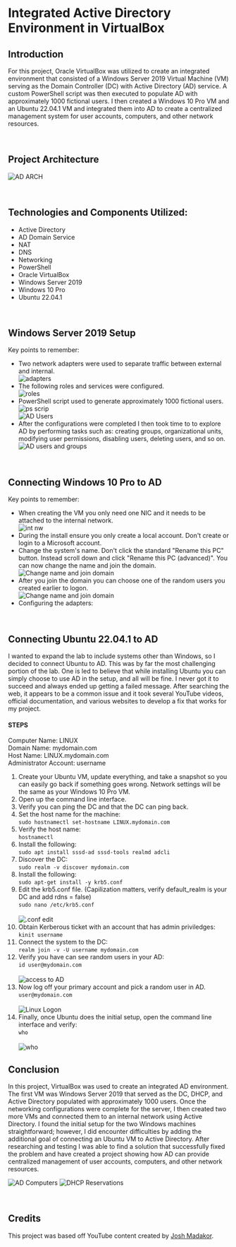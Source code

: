# Integrated Active Directory Environment in VirtualBox

## Introduction

For this project, Oracle VirtualBox was utilized to create an integrated environment that consisted of a Windows Server 2019 Virtual Machine (VM) serving as the Domain Controller (DC) with Active Directory (AD) service. A custom PowerShell script was then executed to populate AD with approximately 1000 fictional users. I then created a Windows 10 Pro VM and an Ubuntu 22.04.1 VM and integrated them into AD to create a centralized management system for user accounts, computers, and other network resources. 

<br />

## Project Architecture

![AD ARCH](https://i.imgur.com/JW4alB6.png)

<br />

## Technologies and Components Utilized:

- Active Directory
- AD Domain Service
- NAT
- DNS
- Networking
- PowerShell
- Oracle VirtualBox
- Windows Server 2019
- Windows 10 Pro
- Ubuntu 22.04.1

<br />

## Windows Server 2019 Setup

Key points to remember:

- Two network adapters were used to separate traffic between external and internal. <br> ![adapters](https://i.imgur.com/WQydx1Ml.png) <br>
- The following roles and services were configured. <br> ![roles](https://i.imgur.com/hDJ4vyfl.png)
- PowerShell script used to generate approximately 1000 fictional users. <br> ![ps scrip](https://i.imgur.com/dhNIRcql.png) <br> ![AD Users](https://i.imgur.com/CG0Pu8vl.png)
- After the configurations were completed I then took time to to explore AD by performing tasks such as: creating groups, organizational units, modifying user permissions, disabling users, deleting users, and so on.  <br> ![AD users and groups](https://i.imgur.com/2FVLj5ml.png)

<br />

## Connecting Windows 10 Pro to AD

Key points to remember:

- When creating the VM you only need one NIC and it needs to be attached to the internal network. <br> ![int nw](https://i.imgur.com/ITXfdqSl.png)
- During the install ensure you only create a local account. Don't create or login to a Microsoft account.
- Change the system's name. Don't click the standard "Rename this PC" button. Instead scroll down and click "Rename this PC (advanced)". You can now change the name and join the domain. <br> ![Change name and join domain](https://i.imgur.com/96BzAlim.png)
- After you join the domain you can choose one of the random users you created earlier to logon. <br> ![Change name and join domain](https://i.imgur.com/ToE60Pgm.png)
- Configuring the adapters:





<br />

## Connecting Ubuntu 22.04.1 to AD

I wanted to expand the lab to include systems other than Windows, so I decided to connect Ubuntu to AD. This was by far the most challenging portion of the lab. One is led to believe that while installing Ubuntu you can simply choose to use AD in the setup, and all will be fine. I never got it to succeed and always ended up getting a failed message. After searching the web, it appears to be a common issue and it took several YouTube videos, official documentation, and various websites to develop a fix that works for my project. 

#### STEPS

Computer Name: LINUX <br>
Domain Name: mydomain.com <br>
Host Name: LINUX.mydomain.com <br>
Administrator Account: username

  1. Create your Ubuntu VM, update everything, and take a snapshot so you can easily go back if something goes wrong. Network settings will be the same as your  Windows 10 Pro VM.
  3. Open up the command line interface.
  5. Verify you can ping the DC and that the DC can ping back.
  6. Set the host name for the machine: <br> ```sudo hostnamectl set-hostname LINUX.mydomain.com```
  7. Verify the host name: <br> ```hostnamectl```
  8. Install the following: <br> ```sudo apt install sssd-ad sssd-tools realmd adcli```
  9. Discover the DC: <br> ```sudo realm -v discover mydomain.com```
  10. Install the following: <br> ```sudo apt-get install -y krb5.conf```
  11. Edit the krb5.conf file. (Capilization matters, verify default_realm is your DC and add rdns = false) <br> ```sudo nano /etc/krb5.conf``` <br> <br>
![.conf edit](https://i.imgur.com/uTKdqMWl.png)
  11. Obtain Kerberous ticket with an account that has admin priviledges: <br> ```kinit username```
  12. Connect the system to the DC: <br> ```realm join -v -U username mydomain.com```
  14. Verify you have can see random users in your AD: <br> ```id user@mydomain.com``` <br> <br> ![access to AD](https://i.imgur.com/vrfmAnDl.png)
  15. Now log off your primary account and pick a random user in AD. <br> ```user@mydomain.com``` <br> <br> ![Linux Logon](https://i.imgur.com/TAy4kSNl.png)
  16. Finally, once Ubuntu does the initial setup, open the command line interface and verify: <br> ```who``` <br> <br> ![who](https://i.imgur.com/s2djFZ3l.png)

## Conclusion

In this project, VirtualBox was used to create an integrated AD environment. The first VM was Windows Server 2019 that served as the DC, DHCP, and Active Directory populated with approximately 1000 users. Once the networking configurations were complete for the server, I then created two more VMs and connected them to an internal network using Active Directory. I found the initial setup for the two Windows machines straightforward; however, I did encounter difficulties by adding the additional goal of connecting an Ubuntu VM to Active Directory. After researching and testing I was able to find a solution that successfully fixed the problem and have created a project showing how AD can provide centralized management of user accounts, computers, and other network resources.   

![AD Computers](https://i.imgur.com/yGbJT3Il.png)
![DHCP Reservations](https://i.imgur.com/BHs2LzLl.png)

<br />

## Credits

This project was based off YouTube content created by [Josh Madakor](https://www.youtube.com/watch?v=MHsI8hJmggI&t=8s).


